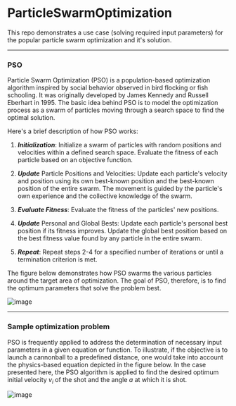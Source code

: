 # ParticleSwarmOptimization
This repo demonstrates a use case (solving required input parameters) for the popular particle swarm optimization and it's solution.

---
### PSO 

Particle Swarm Optimization (PSO) is a population-based optimization algorithm inspired by social behavior observed in bird flocking or 
fish schooling. It was originally developed by James Kennedy and Russell Eberhart in 1995. The basic idea behind PSO is to model the 
optimization process as a swarm of particles moving through a search space to find the optimal solution.

Here's a brief description of how PSO works:

1. ***Initialization***:
    Initialize a swarm of particles with random positions and velocities within a defined search space.
    Evaluate the fitness of each particle based on an objective function.

2. ***Update*** Particle Positions and Velocities:
    Update each particle's velocity and position using its own best-known position and the best-known position of the entire swarm.
    The movement is guided by the particle's own experience and the collective knowledge of the swarm.

3. ***Evaluate Fitness***:
    Evaluate the fitness of the particles' new positions.

4. ***Update*** Personal and Global Bests:
    Update each particle's personal best position if its fitness improves.
    Update the global best position based on the best fitness value found by any particle in the entire swarm.

5. ***Repeat***:
    Repeat steps 2-4 for a specified number of iterations or until a termination criterion is met.

The figure below demonstrates how PSO swarms the various particles around the target area of optimization. The goal of PSO, therefore,
is to find the optimum parameters that solve the problem best.

![image](https://github.com/ABr-hub/Drawings/blob/230cdf6971433212fa16772b73dc75d4fbd238c6/Unbenanntes%20Diagramm.drawio.svg)

---
### Sample optimization problem

PSO is frequently applied to address the determination of necessary input parameters in a given equation or function. 
To illustrate, if the objective is to launch a cannonball to a predefined distance, one would take into account the 
physics-based equation depicted in the figure below.
In the case presented here, the PSO algorithm is applied to find the desired optimum initial velocity $v_i$ of the shot and the 
angle $a$ at which it is shot.

![image](https://github.com/ABr-hub/Drawings/blob/c1f7cb723c4c8e6cdb3e67fe3e025e8e6ba46c24/Unbenanntes%20Diagramm.drawio.svg)
